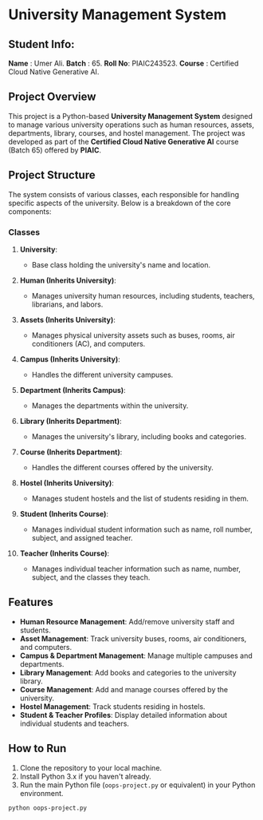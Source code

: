 # University Management System

## Student Info:

**Name** : Umer Ali.
**Batch** : 65.
**Roll No**: PIAIC243523.
**Course** : Certified Cloud Native Generative AI.

## Project Overview

This project is a Python-based **University Management System** designed to manage various university operations such as human resources, assets, departments, library, courses, and hostel management. The project was developed as part of the **Certified Cloud Native Generative AI** course (Batch 65) offered by **PIAIC**.

## Project Structure

The system consists of various classes, each responsible for handling specific aspects of the university. Below is a breakdown of the core components:

### Classes

1. **University**: 
   - Base class holding the university's name and location.
   
2. **Human (Inherits University)**:
   - Manages university human resources, including students, teachers, librarians, and labors.
   
3. **Assets (Inherits University)**:
   - Manages physical university assets such as buses, rooms, air conditioners (AC), and computers.
   
4. **Campus (Inherits University)**:
   - Handles the different university campuses.
   
5. **Department (Inherits Campus)**:
   - Manages the departments within the university.
   
6. **Library (Inherits Department)**:
   - Manages the university's library, including books and categories.
   
7. **Course (Inherits Department)**:
   - Handles the different courses offered by the university.
   
8. **Hostel (Inherits University)**:
   - Manages student hostels and the list of students residing in them.
   
9. **Student (Inherits Course)**:
   - Manages individual student information such as name, roll number, subject, and assigned teacher.
   
10. **Teacher (Inherits Course)**:
    - Manages individual teacher information such as name, number, subject, and the classes they teach.

## Features

- **Human Resource Management**: Add/remove university staff and students.
- **Asset Management**: Track university buses, rooms, air conditioners, and computers.
- **Campus & Department Management**: Manage multiple campuses and departments.
- **Library Management**: Add books and categories to the university library.
- **Course Management**: Add and manage courses offered by the university.
- **Hostel Management**: Track students residing in hostels.
- **Student & Teacher Profiles**: Display detailed information about individual students and teachers.

## How to Run

1. Clone the repository to your local machine.
2. Install Python 3.x if you haven't already.
3. Run the main Python file (`oops-project.py` or equivalent) in your Python environment.

```bash
python oops-project.py
